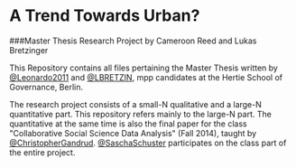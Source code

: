 A Trend Towards Urban? 
==========
###Master Thesis Research Project by Cameroon Reed and Lukas Bretzinger

This Repository contains all files pertaining the Master Thesis written by [@Leonardo2011](https://github.com/Leonardo2011) and [@LBRETZIN](https://github.com/LBRETZIN), mpp candidates at the Hertie School of Governance, Berlin.

The research project consists of a small-N qualitative and a large-N quantitative part. This repository refers mainly to the large-N part. The quantitative at the same time is also the final paper for the class "Collaborative Social Science Data Analysis" (Fall 2014), taught by [@ChristopherGandrud](https://github.com/ChristopherGandrud). [@SaschaSchuster](https://github.com/SaschaSchuster) participates on the class part of the entire project.
